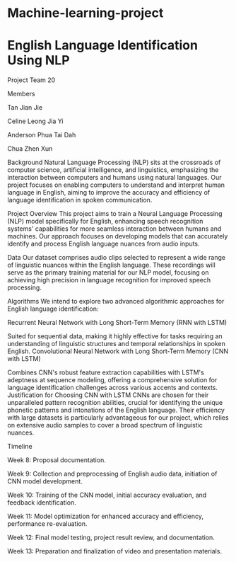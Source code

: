 # Machine-learning-project


# English Language Identification Using NLP

Project Team 20

Members

Tan Jian Jie

Celine Leong Jia Yi

Anderson Phua Tai Dah

Chua Zhen Xun

Background
Natural Language Processing (NLP) sits at the crossroads of computer science, artificial intelligence, and linguistics, emphasizing the interaction between computers and humans using natural languages. Our project focuses on enabling computers to understand and interpret human language in English, aiming to improve the accuracy and efficiency of language identification in spoken communication.

Project Overview
This project aims to train a Neural Language Processing (NLP) model specifically for English, enhancing speech recognition systems' capabilities for more seamless interaction between humans and machines. Our approach focuses on developing models that can accurately identify and process English language nuances from audio inputs.

Data
Our dataset comprises audio clips selected to represent a wide range of linguistic nuances within the English language. These recordings will serve as the primary training material for our NLP model, focusing on achieving high precision in language recognition for improved speech processing.

Algorithms
We intend to explore two advanced algorithmic approaches for English language identification:

Recurrent Neural Network with Long Short-Term Memory (RNN with LSTM)

Suited for sequential data, making it highly effective for tasks requiring an understanding of linguistic structures and temporal relationships in spoken English.
Convolutional Neural Network with Long Short-Term Memory (CNN with LSTM)

Combines CNN's robust feature extraction capabilities with LSTM's adeptness at sequence modeling, offering a comprehensive solution for language identification challenges across various accents and contexts.
Justification for Choosing CNN with LSTM
CNNs are chosen for their unparalleled pattern recognition abilities, crucial for identifying the unique phonetic patterns and intonations of the English language. Their efficiency with large datasets is particularly advantageous for our project, which relies on extensive audio samples to cover a broad spectrum of linguistic nuances.

Timeline

Week 8: Proposal documentation.

Week 9: Collection and preprocessing of English audio data, initiation of CNN model development.

Week 10: Training of the CNN model, initial accuracy evaluation, and feedback identification.

Week 11: Model optimization for enhanced accuracy and efficiency, performance re-evaluation.

Week 12: Final model testing, project result review, and documentation.

Week 13: Preparation and finalization of video and presentation materials.

